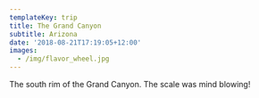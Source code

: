 ```yaml
---
templateKey: trip
title: The Grand Canyon
subtitle: Arizona
date: '2018-08-21T17:19:05+12:00'
images:
  - /img/flavor_wheel.jpg
---
```

The south rim of the Grand Canyon. The scale was mind blowing!
